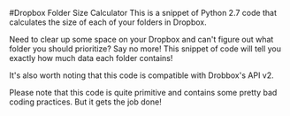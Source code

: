 #Dropbox Folder Size Calculator
This is a snippet of Python 2.7 code that calculates the size of each of your folders in Dropbox.

Need to clear up some space on your Dropbox and can't figure out what folder you should prioritize? 
Say no more! This snippet of code will tell you exactly how much data each folder contains!

It's also worth noting that this code is compatible with Drobbox's API v2.

Please note that this code is quite primitive and contains some pretty bad coding practices. But it gets the job done!
